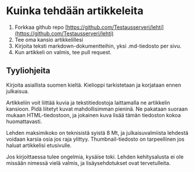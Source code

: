 # Kuinka tehdään artikkeleita

1. Forkkaa github repo [https://github.com/Testausserveri/lehti](https://github.com/Testausserveri/lehti)
2. Tee oma kansio artikkelillesi
3. Kirjoita teksti markdown-dokumentteihin, yksi .md-tiedosto per sivu.
4. Kun artikkeli on valmis, tee pull request.

## Tyyliohjeita

Kirjoita asiallista suomen kieltä. Kielioppi tarkistetaan ja korjataan ennen julkaisua.

Artikkeliin voit liittää kuvia ja tekstitiedostoja laittamalla ne artikkelin kansioon.
Pidä liitetyt kuvat mahdollisimman pieninä. Ne pakataan suoraan mukaan HTML-tiedostoon, ja jokainen kuva
lisää tämän tiedoston kokoa huomattavasti. 

Lehden maksimikoko on teknisistä syistä 8 Mt, ja
julkaisuvalmiista lehdestä voidaan karsia osia jos raja ylittyy. 
Thumbnail-tiedosto on tarpeellinen jos haluat artikkelisi etusivulle.

Jos kirjoittaessa tulee ongelmia, kysäise toki. Lehden kehitysalusta ei ole missään nimessä vielä valmis, ja lisäysehdotukset ovat tervetulleita.